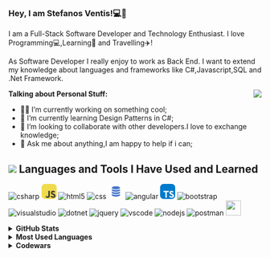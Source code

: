 


### Hey, I am Stefanos Ventis!💻🙏
I am a Full-Stack Software Developer and Technology Enthusiast. I love Programming💻,Learning📙 and Travelling✈️!

As Software Developer I really enjoy to work as Back End. I want to extend my knowledge about languages and frameworks like C#,Javascript,SQL and .Net Framework.



<img align="right" src="https://user-images.githubusercontent.com/101551480/192391236-4731c283-1e1c-48e2-8f7c-c32c982bb684.gif"/>


**Talking about Personal Stuff:**

- 👨‍💻 I’m currently working on something cool;
- 🌱 I’m currently learning Design Patterns in C#;
- 👯 I’m looking to collaborate with other developers.I love to exchange knowledge;
- 💬 Ask me about anything,I am happy to help if i can;

<h2><img src="https://media0.giphy.com/media/KzJkzjggfGN5Py6nkT/200.webp?cid=ecf05e47usopejwu2y42jlybf41a8aga7shp3qpbefg8enpw&rid=200.webp&ct=s" width="40"/> Languages and Tools I Have Used and Learned</h2>
<p align="left">
<img src="https://cdn.jsdelivr.net/gh/devicons/devicon/icons/csharp/csharp-original.svg" alt="csharp" width="30" height="30"/>
<img src="https://raw.githubusercontent.com/tandpfun/skill-icons/main/icons/JavaScript.svg" alt="javascript" width="30" height="30"/>
<img src="https://cdn.jsdelivr.net/gh/devicons/devicon/icons/html5/html5-original.svg" alt="html5" width="30" height="30"/>
<img src="https://cdn.jsdelivr.net/gh/devicons/devicon/icons/css3/css3-original.svg" alt="css" width="30" height="30"/>
<img src="https://raw.githubusercontent.com/github/explore/80688e429a7d4ef2fca1e82350fe8e3517d3494d/topics/sql/sql.png" alt="sql" width="30" height="30"/>
<img src="https://cdn.jsdelivr.net/gh/devicons/devicon/icons/angularjs/angularjs-original.svg" alt="angular" width="30" height="30"/>
<img src="https://raw.githubusercontent.com/tandpfun/skill-icons/main/icons/TypeScript.svg" alt="typescript" width="30" height="30"/>
<img src="https://cdn.jsdelivr.net/gh/devicons/devicon/icons/bootstrap/bootstrap-original.svg" alt="bootstrap" width="30" height="30"/>
<img src="https://cdn.jsdelivr.net/gh/devicons/devicon/icons/visualstudio/visualstudio-plain.svg" alt="visualstudio" width="30" height="30"/>
<img src="https://cdn.jsdelivr.net/gh/devicons/devicon/icons/dot-net/dot-net-original-wordmark.svg" alt="dotnet" width="30" height="30"/>
<img src="https://cdn.jsdelivr.net/gh/devicons/devicon/icons/jquery/jquery-plain-wordmark.svg" alt="jquery" width="30" height="30"/>
<img src="https://cdn.jsdelivr.net/gh/devicons/devicon/icons/vscode/vscode-original.svg" alt="vscode" width="30" height="30"/>
<img src="https://cdn.jsdelivr.net/gh/devicons/devicon/icons/nodejs/nodejs-original.svg" alt="nodejs" width="30" height="30"/>
<img src="https://www.vectorlogo.zone/logos/getpostman/getpostman-icon.svg" alt="postman" width="30" height="30"/>
<img src="https://raw.githubusercontent.com/file-icons/icons/master/svg/Fork.svg" width="30" height="30"/>
</p>

<details>
<summary><strong>GitHub Stats</strong></summary>
<br/>
<img src="https://github-readme-stats.vercel.app/api?username=SteVentis&show_icons=true&theme=dark&border_color=317b30&text_color=317b30&title_color=317b30&bg_color=000000">
</details>
<details>
<summary><strong>Most Used Languages</strong></summary>
<br/>
<img src="https://github-readme-stats.vercel.app/api/top-langs/?username=SteVentis&layout=compact&theme=dark&border_color=317b30&text_color=317b30&title_color=317b30&bg_color=000000">
</details>
<details>
<summary><strong>Codewars</strong></summary>
<br/>
<img src="https://github.r2v.ch/codewars?user=Steve%20Ventis&top_languages=true&theme=highcontrast&stroke=green">
</details>



